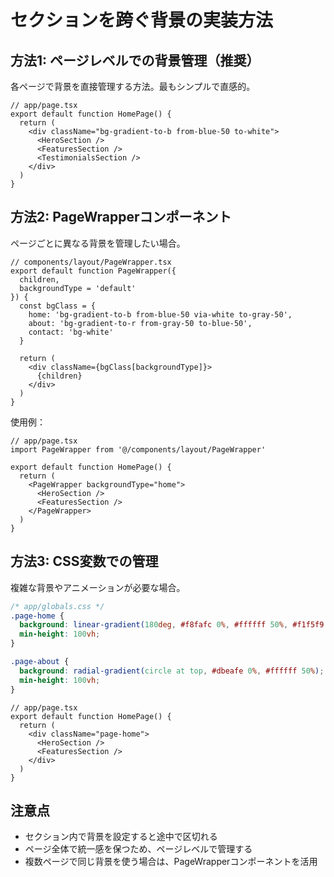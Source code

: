 # セクションを跨ぐ背景の実装方法

## 方法1: ページレベルでの背景管理（推奨）

各ページで背景を直接管理する方法。最もシンプルで直感的。

```tsx
// app/page.tsx
export default function HomePage() {
  return (
    <div className="bg-gradient-to-b from-blue-50 to-white">
      <HeroSection />
      <FeaturesSection />
      <TestimonialsSection />
    </div>
  )
}
```

## 方法2: PageWrapperコンポーネント

ページごとに異なる背景を管理したい場合。

```tsx
// components/layout/PageWrapper.tsx
export default function PageWrapper({ 
  children, 
  backgroundType = 'default' 
}) {
  const bgClass = {
    home: 'bg-gradient-to-b from-blue-50 via-white to-gray-50',
    about: 'bg-gradient-to-r from-gray-50 to-blue-50',
    contact: 'bg-white'
  }
  
  return (
    <div className={bgClass[backgroundType]}>
      {children}
    </div>
  )
}
```

使用例：
```tsx
// app/page.tsx
import PageWrapper from '@/components/layout/PageWrapper'

export default function HomePage() {
  return (
    <PageWrapper backgroundType="home">
      <HeroSection />
      <FeaturesSection />
    </PageWrapper>
  )
}
```

## 方法3: CSS変数での管理

複雑な背景やアニメーションが必要な場合。

```css
/* app/globals.css */
.page-home {
  background: linear-gradient(180deg, #f8fafc 0%, #ffffff 50%, #f1f5f9 100%);
  min-height: 100vh;
}

.page-about {
  background: radial-gradient(circle at top, #dbeafe 0%, #ffffff 50%);
  min-height: 100vh;
}
```

```tsx
// app/page.tsx
export default function HomePage() {
  return (
    <div className="page-home">
      <HeroSection />
      <FeaturesSection />
    </div>
  )
}
```

## 注意点

- セクション内で背景を設定すると途中で区切れる
- ページ全体で統一感を保つため、ページレベルで管理する
- 複数ページで同じ背景を使う場合は、PageWrapperコンポーネントを活用